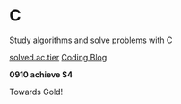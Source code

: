 # C

Study algorithms and solve problems with C
    
[solved.ac.tier](https://solved.ac/profile/ahchjang)
[Coding Blog](https://blog.naver.com/ahchjang)

**0910 achieve S4**

Towards Gold!
